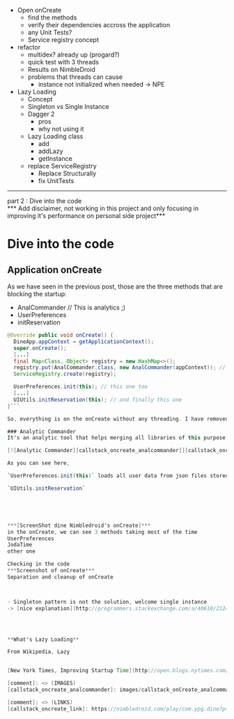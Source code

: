 - Open onCreate
  - find the methods
  - verify their dependencies accross the application
  - any Unit Tests?
  - Service registry concept
- refactor
  - multidex? already up (progard?)
  - quick test with 3 threads
  - Results on NimbleDroid
  - problems that threads can cause
    - instance not initialized when needed -> NPE
- Lazy Loading
  - Concept
  - Singleton vs Single Instance
  - Dagger 2
    - pros
    - why not using it
  - Lazy Loading class
    - add
    - addLazy
    - getInstance
  - replace ServiceRegistry
    - Replace Structurally
    - fix UnitTests

_________________________________________________
part 2 : Dive into the code  
*** Add disclaimer, not working in this project and only focusing in improving it's performance on personal side project***

# Dive into the code
## Application onCreate
As we have seen in the previous post, those are the three methods that are blocking the startup:
- AnalCommander // This is analytics ;)
- UserPreferences
- initReservation


```java
@Override public void onCreate() {
  DineApp.appContext = getApplicationContext();
  super.onCreate();
  [...]
  final Map<Class, Object> registry = new HashMap<>();
  registry.put(AnalCommander.class, new AnalCommander(appContext)); // this one is blocking
  ServiceRegistry.create(registry);

  UserPreferences.init(this); // this one too
  [...]
  UIUtils.initReservation(this); // and finally this one
}```

So, everything is on the onCreate without any threading. I have removed non relevant code. Let's study the different blockers one by one.

### Analytic Commander
It's an analytic tool that helps merging all libraries of this purpose in a single access point. As all analytic tools, it's used everywhere in the application and to avoid recreating everytime, is created in the initialization of the application and stored in the ServiceRegistry (a Class/Instance map singleton). 

[![Analytic Commander][callstack_oncreate_analcommander]][callstack_oncreate_link]

As you can see here,

`UserPreferences.init(this)` loads all user data from json files stored in SharedPreferences and keep them in memory during the whole application lifecycle. It's using

`UIUtils.initReservation`





***[ScreenShot dine Nimbledroid's onCreate]***
in the onCreate, we can see 3 methods taking most of the time
UserPreferences
JodaTime
other one

Checking in the code
***Screenshot of onCreate***
Separation and cleanup of onCreate



- Singleton pattern is not the solution, welcome single instance
-> [nice explanation](http://programmers.stackexchange.com/a/40610/212413)




**What's Lazy Loading**

From Wikipedia, Lazy


[New York Times, Improving Startup Time](http://open.blogs.nytimes.com/2016/02/11/improving-startup-time-in-the-nytimes-android-app/?_r=0)

[comment]: <> (IMAGES)
[callstack_oncreate_analcommander]: images/callstack_onCreate_analcommander.png

[comment]: <> (LINKS)
[callstack_oncreate_link]: https://nimbledroid.com/play/com.ypg.dine?p=323DVxanEq1ssS#com.ypg.dine.DineApp.onCreate
